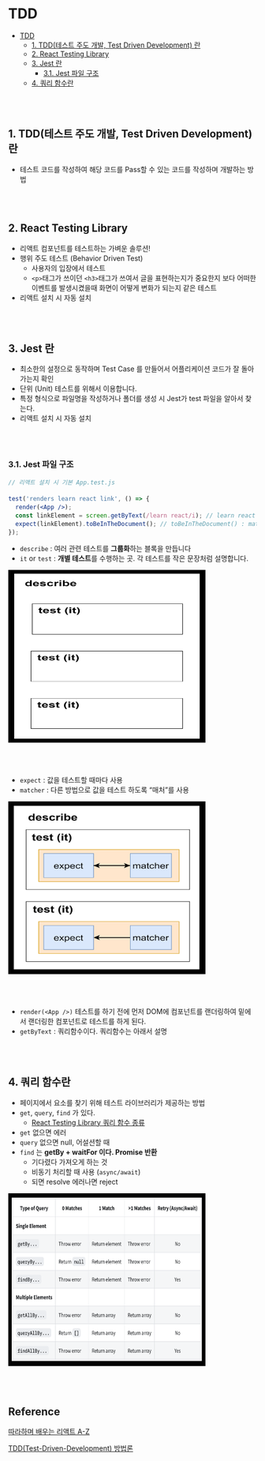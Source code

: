 # TDD 
- [TDD](#tdd)
  - [1. TDD(테스트 주도 개발, Test Driven Development) 란](#1-tdd테스트-주도-개발-test-driven-development-란)
  - [2. React Testing Library](#2-react-testing-library)
  - [3. Jest 란](#3-jest-란)
    - [3.1. Jest 파일 구조](#31-jest-파일-구조)
  - [4. 쿼리 함수란](#4-쿼리-함수란)

<br><br>

## 1. TDD(테스트 주도 개발, Test Driven Development) 란

- 테스트 코드를 작성하여 해당 코드를 Pass할 수 있는 코드를 작성하며 개발하는 방법

<br><br>

## 2. React Testing Library

- 리액트 컴포넌트를 테스트하는 가벼운 솔루션!
- 행위 주도 테스트 (Behavior Driven Test)
    - 사용자의 입장에서 테스트
    - `<p>`태그가 쓰이던 `<h3>`태그가 쓰여서 글을 표현하는지가 중요한지 보다 어떠한 이벤트를 발생시켰을때 화면이 어떻게 변화가 되는지 같은 테스트
- 리액트 설치 시 자동 설치

<br><br>

## 3. Jest 란
- 최소한의 설정으로 동작하며 Test Case 를 만들어서 어플리케이션 코드가 잘 돌아가는지 확인
- 단위 (Unit) 테스트를 위해서 이용합니다.
- 특정 형식으로 파일명을 작성하거나 폴더를 생성 시 Jest가 test 파일을 알아서 찾는다.
- 리액트 설치 시 자동 설치

<br><br>

### 3.1. Jest 파일 구조

```jsx
// 리액트 설치 시 기본 App.test.js

test('renders learn react link', () => {
  render(<App />);
  const linkElement = screen.getByText(/learn react/i); // learn react 텍스트가 있나
  expect(linkElement).toBeInTheDocument(); // toBeInTheDocument() : matcher
});
```

- `describe` : 여러 관련 테스트를 **그룹화**하는 블록을 만듭니다
- `it` or `test` : **개별 테스트**를 수행하는 곳. 각 테스트를 작은 문장처럼 설명합니다.
<img src="..\image\etc\describe-it.png" width="400" height="350">

<br><br>

- `expect` : 값을 테스트할 때마다 사용
- `matcher` : 다른 방법으로 값을 테스트 하도록 “매처”를 사용
<img src="..\image\etc\expect-matcher.png" width="400" height="350">

<br><br>

- `render(<App />)` 테스트를 하기 전에 먼저 DOM에 컴포넌트를 랜더링하여 밑에서 랜더링한 컴포넌트로 테스트를 하게 된다.
- `getByText` : 쿼리함수이다. 쿼리함수는 아래서 설명

<br><br>

## 4. 쿼리 함수란
- 페이지에서 요소를  찾기 위해 테스트 라이브러리가 제공하는 방법
- `get`, `query`, `find` 가 있다.
    - [React Testing Library 쿼리 함수 종류](https://testing-library.com/docs/dom-testing-library/cheatsheet/)
- `get` 없으면 에러
- `query` 없으면 null, 어설션할 때
- `find` 는 **getBy + waitFor 이다. Promise 반환**
    - 기다렸다 가져오게 하는 것
    - 비동기 처리할 때 사용 (`async/await`)
    - 되면 resolve 에러나면 reject

<img src="..\image\etc\query-function.png" width="400" height="350">

<br><br>

## Reference <!-- omit in toc -->
[따라하며 배우는 리액트 A-Z](https://www.inflearn.com/course/%EB%94%B0%EB%9D%BC%ED%95%98%EB%8A%94-%EB%A6%AC%EC%95%A1%ED%8A%B8/dashboard)

[TDD(Test-Driven-Development) 방법론](http://clipsoft.co.kr/wp/blog/tddtest-driven-development-%EB%B0%A9%EB%B2%95%EB%A1%A0/)